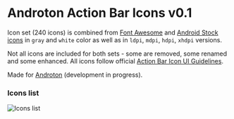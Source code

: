 Androton Action Bar Icons v0.1
==============

Icon set (240 icons) is combined from [Font Awesome](http://fortawesome.github.io/Font-Awesome/) and
[Android Stock icons](http://developer.android.com/design/downloads/index.html) in `gray` and `white` color as well as in
`ldpi`, `mdpi`, `hdpi`, `xhdpi` versions.

Not all icons are included for both sets - some are removed, some renamed and some enhanced.
All icons follow official [Action Bar Icon UI Guidelines](http://developer.android.com/guide/practices/ui_guidelines/icon_design_action_bar.html).

Made for [Androton](http://www.indiegogo.com/projects/androton-open-source/x/3133996) (development in progress).

### Icons list

![Icons list](http://i.imgur.com/5Xa7rnm.png)
